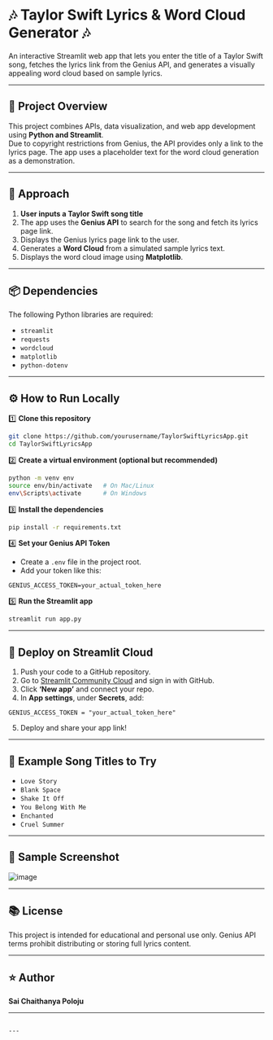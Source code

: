# 🎶 Taylor Swift Lyrics & Word Cloud Generator 🎶

An interactive Streamlit web app that lets you enter the title of a Taylor Swift song, fetches the lyrics link from the Genius API, and generates a visually appealing word cloud based on sample lyrics.

---

## 📌 Project Overview

This project combines APIs, data visualization, and web app development using **Python and Streamlit**.  
Due to copyright restrictions from Genius, the API provides only a link to the lyrics page. The app uses a placeholder text for the word cloud generation as a demonstration.

---

## 📖 Approach

1. **User inputs a Taylor Swift song title**
2. The app uses the **Genius API** to search for the song and fetch its lyrics page link.
3. Displays the Genius lyrics page link to the user.
4. Generates a **Word Cloud** from a simulated sample lyrics text.
5. Displays the word cloud image using **Matplotlib**.

---

## 📦 Dependencies

The following Python libraries are required:

- `streamlit`
- `requests`
- `wordcloud`
- `matplotlib`
- `python-dotenv`

---

## ⚙️ How to Run Locally

1️⃣ **Clone this repository**

```bash
git clone https://github.com/yourusername/TaylorSwiftLyricsApp.git
cd TaylorSwiftLyricsApp
````

2️⃣ **Create a virtual environment (optional but recommended)**

```bash
python -m venv env
source env/bin/activate   # On Mac/Linux
env\Scripts\activate      # On Windows
```

3️⃣ **Install the dependencies**

```bash
pip install -r requirements.txt
```

4️⃣ **Set your Genius API Token**

* Create a `.env` file in the project root.
* Add your token like this:

```
GENIUS_ACCESS_TOKEN=your_actual_token_here
```

5️⃣ **Run the Streamlit app**

```bash
streamlit run app.py
```

---

## 🚀 Deploy on Streamlit Cloud

1. Push your code to a GitHub repository.
2. Go to [Streamlit Community Cloud](https://streamlit.io/cloud) and sign in with GitHub.
3. Click **‘New app’** and connect your repo.
4. In **App settings**, under **Secrets**, add:

```
GENIUS_ACCESS_TOKEN = "your_actual_token_here"
```

5. Deploy and share your app link!

---

## 📌 Example Song Titles to Try

* `Love Story`
* `Blank Space`
* `Shake It Off`
* `You Belong With Me`
* `Enchanted`
* `Cruel Summer`

---

## 📸 Sample Screenshot

![image](https://github.com/user-attachments/assets/8f6136b6-09f3-4d1e-b017-5ed9ab82052e)


---

## 📚 License

This project is intended for educational and personal use only.
Genius API terms prohibit distributing or storing full lyrics content.

---

## ⭐ Author

**Sai Chaithanya Poloju**

---

```

---

